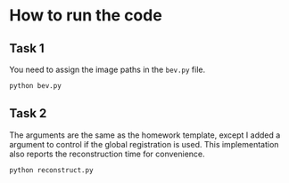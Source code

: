 # How to run the code

## Task 1

You need to assign the image paths in the `bev.py` file.

```bash
python bev.py
```

## Task 2

The arguments are the same as the homework template, except I added a argument to control if the global registration is used. 
This implementation also reports the reconstruction time for convenience.

``` bash
python reconstruct.py
```
